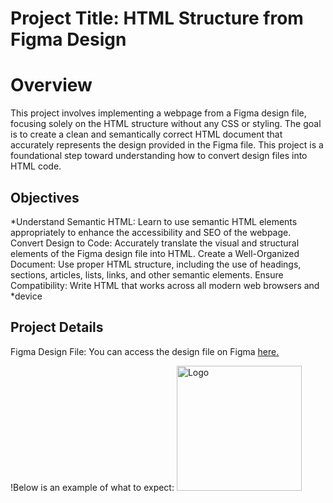 # **Project Title: HTML Structure from Figma Design**
# Overview
This project involves implementing a webpage from a Figma design file, focusing solely on the HTML structure without any CSS or styling. The goal is to create a clean and semantically correct HTML document that accurately represents the design provided in the Figma file. This project is a foundational step toward understanding how to convert design files into HTML code.

## Objectives
*Understand Semantic HTML: Learn to use semantic HTML elements appropriately to enhance the accessibility and SEO of the webpage.
Convert Design to Code: Accurately translate the visual and structural elements of the Figma design file into HTML.
Create a Well-Organized Document: Use proper HTML structure, including the use of headings, sections, articles, lists, links, and other semantic elements.
Ensure Compatibility: Write HTML that works across all modern web browsers and *device

## Project Details
Figma Design File: You can access the design file on Figma [here.](https://www.figma.com/design/dyYL6Ku4WG7vsdpwvlcJZC/Homepage?node-id=3558-0&node-type=frame&t=XUD9C5YDIP2hZB3l-0)

!Below is an example of what to expect:
<img src="https://imgur.com/lOtJi0e" alt="Logo" width="200"/>
